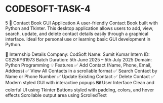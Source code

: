 # CODESOFT-TASK-4
5
📘 Contact Book GUI Application
A user-friendly Contact Book built with Python and Tkinter. This desktop application allows users to add, view, search, update, and delete contact details easily through a graphical interface. Ideal for personal use or learning basic GUI development in Python.

📌 Internship Details
Company: CodSoft
Name: Sumit Kumar
Intern ID: CS25RY61973
Batch Duration: 5th June 2025 – 5th July 2025
Domain: Python Programming
💡 Features
✅ Add Contact (Name, Phone, Email, Address)
✅ View All Contacts in a scrollable format
✅ Search Contact by Name or Phone Number
✅ Update Existing Contact
✅ Delete Contact
✅ Modern styled GUI with interactive popups
🖼 User Interface
Clean and colorful UI using Tkinter
Buttons styled with padding, colors, and hover effects
Scrollable output area using ScrolledText
